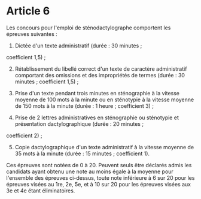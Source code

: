 # Article 6

Les concours pour l'emploi de sténodactylographe comportent les épreuves suivantes :

1) Dictée d'un texte administratif (durée : 30 minutes ;

coefficient 1,5) ;

2) Rétablissement du libellé correct d'un texte de caractère administratif comportant des omissions et des impropriétés de termes (durée : 30 minutes ; coefficient 1,5) ;

3) Prise d'un texte pendant trois minutes en sténographie à la vitesse moyenne de 100 mots à la minute ou en sténotypie à la vitesse moyenne de 150 mots à la minute (durée : 1 heure ; coefficient 3) ;

4) Prise de 2 lettres administratives en sténographie ou sténotypie et présentation dactylographique (durée : 20 minutes ;

coefficient 2) ;

5) Copie dactylographique d'un texte administratif à la vitesse moyenne de 35 mots à la minute (durée : 15 minutes ; coefficient 1).

Ces épreuves sont notées de 0 à 20. Peuvent seuls être déclarés admis les candidats ayant obtenu une note au moins égale à la moyenne pour l'ensemble des épreuves ci-dessus, toute note inférieure à 6 sur 20 pour les épreuves visées au 1re, 2e, 5e, et à 10 sur 20 pour les épreuves visées aux 3e et 4e étant éliminatoires.
